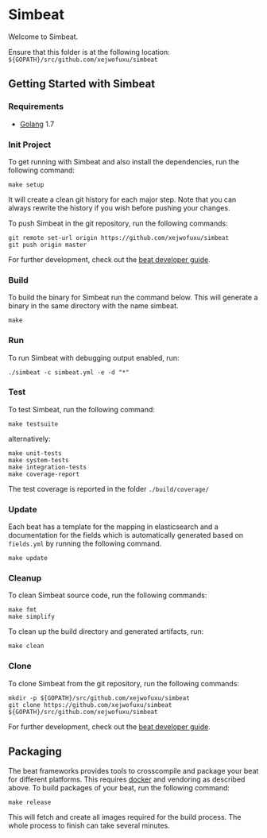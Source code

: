 # Simbeat

Welcome to Simbeat.

Ensure that this folder is at the following location:
`${GOPATH}/src/github.com/xejwofuxu/simbeat`

## Getting Started with Simbeat

### Requirements

* [Golang](https://golang.org/dl/) 1.7

### Init Project
To get running with Simbeat and also install the
dependencies, run the following command:

```
make setup
```

It will create a clean git history for each major step. Note that you can always rewrite the history if you wish before pushing your changes.

To push Simbeat in the git repository, run the following commands:

```
git remote set-url origin https://github.com/xejwofuxu/simbeat
git push origin master
```

For further development, check out the [beat developer guide](https://www.elastic.co/guide/en/beats/libbeat/current/new-beat.html).

### Build

To build the binary for Simbeat run the command below. This will generate a binary
in the same directory with the name simbeat.

```
make
```


### Run

To run Simbeat with debugging output enabled, run:

```
./simbeat -c simbeat.yml -e -d "*"
```


### Test

To test Simbeat, run the following command:

```
make testsuite
```

alternatively:
```
make unit-tests
make system-tests
make integration-tests
make coverage-report
```

The test coverage is reported in the folder `./build/coverage/`

### Update

Each beat has a template for the mapping in elasticsearch and a documentation for the fields
which is automatically generated based on `fields.yml` by running the following command.

```
make update
```


### Cleanup

To clean  Simbeat source code, run the following commands:

```
make fmt
make simplify
```

To clean up the build directory and generated artifacts, run:

```
make clean
```


### Clone

To clone Simbeat from the git repository, run the following commands:

```
mkdir -p ${GOPATH}/src/github.com/xejwofuxu/simbeat
git clone https://github.com/xejwofuxu/simbeat ${GOPATH}/src/github.com/xejwofuxu/simbeat
```


For further development, check out the [beat developer guide](https://www.elastic.co/guide/en/beats/libbeat/current/new-beat.html).


## Packaging

The beat frameworks provides tools to crosscompile and package your beat for different platforms. This requires [docker](https://www.docker.com/) and vendoring as described above. To build packages of your beat, run the following command:

```
make release
```

This will fetch and create all images required for the build process. The whole process to finish can take several minutes.
